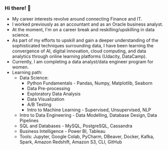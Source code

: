 ### Hi there! 👋

- My career interests revolve around connecting Finance and IT. 
- I worked previously as an accountant and as an Oracle business analyst.
- At the moment, I'm on a career break and reskilling/upskilling in data science.
- As part of my efforts to upskill and gain a deeper understanding of the sophisticated techniques surrounding data, I have been learning the convergence of AI, digital innovation, cloud computing, and data analytics through online learning platforms (Udacity, DataCamp).
- Currently, I am completing a data analyst/data engineer program for women.
- Learning path:
  - Data Science:
      - Python Fundamentals - Pandas, Numpy, Matplotlib, Seaborn
      - Data Pre-processing
      - Exploratory Data Analysis
      - Data Visualization
      - A/B Testing
      - Intro to Machine Learning - Supervised, Unsupervised, NLP
  - Intro to Data Engineering - Data Modelling, Database Design, Data Pipelines
  - SQL and Databases - MySQL, PostgreSQL, Cassandra
  - Business Intelligence - Power BI, Tableau
  - Tools: Jupyter, Google Colab, PyCharm, DBeaver, Docker, Kafka, Spark, Amazon Redshift, Amazon S3, CLI, GitHub
  
